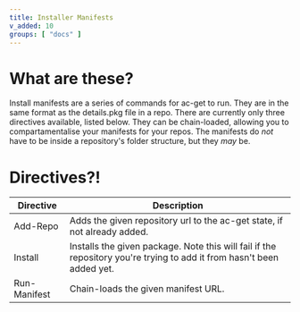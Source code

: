 ```yaml
---
title: Installer Manifests
v_added: 10
groups: [ "docs" ]
---
```


# What are these? #	

Install manifests are a series of commands for ac-get to run. They are in the same format as the details.pkg file in a repo. There are currently only three directives available, listed below. They can be chain-loaded, allowing you to compartamentalise your manifests for your repos. The manifests do *not* have to be inside a repository's folder structure, but they *may* be.

# Directives?! #

| Directive | Description |
|-----------|-------------|
| Add-Repo | Adds the given repository url to the ac-get state, if not already added. |
| Install | Installs the given package. Note this will fail if the repository you're trying to add it from hasn't been added yet. |
| Run-Manifest | Chain-loads the given manifest URL. |